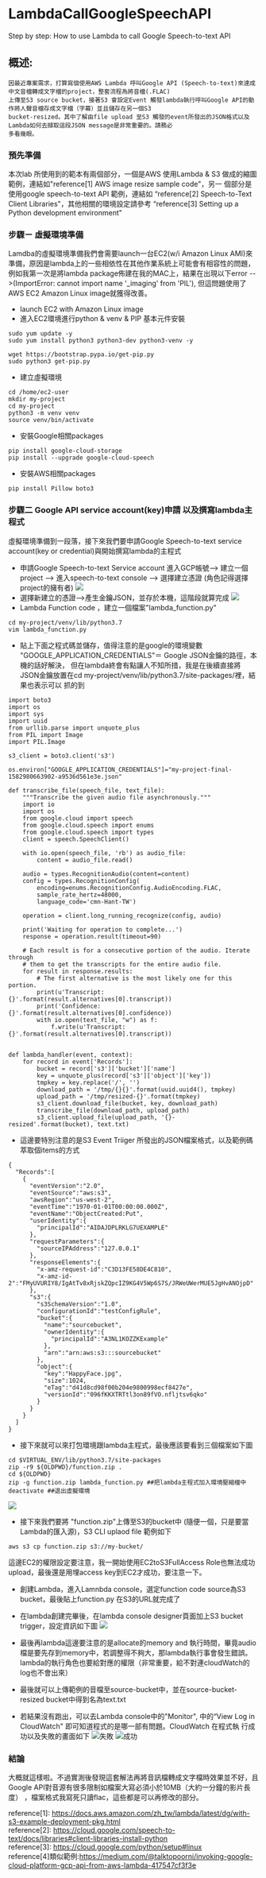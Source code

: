 # LambdaCallGoogleSpeechAPI
Step by step: How to use Lambda to call Google Speech-to-text API<br>
## 概述:
    因最近專案需求，打算寫個使用AWS Lambda 呼叫Google API (Speech-to-text)來達成中文音檔轉成文字檔的project，整套流程為將音檔(.FLAC)
    上傳至S3 source bucket，接著S3 會設定Event 觸發lambda執行呼叫Google API的動作將人聲音檔存成文字檔（字幕）並且儲存在另一個S3 
    bucket-resized。其中了解由file upload 至S3 觸發的event所發出的JSON格式以及Lambda如何去擷取這段JSON message是非常重要的。請務必
    多看幾眼。
### 預先準備 
本次lab 所使用到的範本有兩個部分，一個是AWS 使用Lambda & S3 做成的縮圖範例，連結如"reference[1] AWS image resize sample code"，另一
個部分是使用google speech-to-text API 範例，連結如 “reference[2] Speech-to-Text Client Libraries"，其他相關的環境設定請參考 
“reference[3] Setting up a Python development environment"

### 步驟ㄧ 虛擬環境準備
Lamdba的虛擬環境準備我們會需要launch一台EC2(w/i Amazon Linux AMI)來準備，原因是lambda上的一些相依性在其他作業系統上可能會有相容性的問題，
例如我第一次是將lambda package佈建在我的MAC上，結果在出現以下error -->(ImportError: cannot import name '_imaging' from 'PIL'),
但這問題使用了AWS EC2 Amazon Linux image就獲得改善。
* launch EC2 with Amazon Linux image
* 進入EC2環境進行python & venv & PIP 基本元件安裝
```
sudo yum update -y
sudo yum install python3 python3-dev python3-venv -y
```
```
wget https://bootstrap.pypa.io/get-pip.py
sudo python3 get-pip.py
```
* 建立虛擬環境
```
cd /home/ec2-user
mkdir my-project
cd my-project
python3 -m venv venv
source venv/bin/activate
```
* 安裝Google相關packages
```
pip install google-cloud-storage
pip install --upgrade google-cloud-speech
```

* 安裝AWS相關packages
```
pip install Pillow boto3
```
### 步驟二 Google API service account(key)申請 以及撰寫lambda主程式
虛擬環境準備到一段落，接下來我們要申請Google Speech-to-text service account(key or credential)與開始撰寫lambda的主程式
* 申請Google Speech-to-text Service account
進入GCP帳號--> 建立一個project --> 進入speech-to-text console --> 選擇建立憑證 (角色記得選擇project的擁有者)
![](https://github.com/garliceric817/LambdaCallGoogleSpeechAPI/raw/master/Images/image1.png)   
* 選擇新建立的憑證-->產生金鑰JSON，並存於本機，這階段就算完成
![](https://github.com/garliceric817/LambdaCallGoogleSpeechAPI/raw/master/Images/Image2.png) 
* Lambda Function code ，建立一個檔案"lambda_function.py"
```
cd my-project/venv/lib/python3.7
vim lambda_function.py
```
* 貼上下面之程式碼並儲存，值得注意的是google的環境變數 "GOOGLE_APPLICATION_CREDENTIALS"＝ Google JSON金鑰的路徑，本機的話好解決，
但在lambda終會有點讓人不知所措，我是在後續直接將JSON金鑰放置在cd my-project/venv/lib/python3.7/site-packages/裡，結果也表示可以
抓的到
```
import boto3
import os
import sys
import uuid
from urllib.parse import unquote_plus
from PIL import Image
import PIL.Image

s3_client = boto3.client('s3')

os.environ["GOOGLE_APPLICATION_CREDENTIALS"]="my-project-final-1582980663902-a9536d561e3e.json"

def transcribe_file(speech_file, text_file):
    """Transcribe the given audio file asynchronously."""
    import io
    import os
    from google.cloud import speech
    from google.cloud.speech import enums
    from google.cloud.speech import types
    client = speech.SpeechClient()

    with io.open(speech_file, 'rb') as audio_file:
        content = audio_file.read()

    audio = types.RecognitionAudio(content=content)
    config = types.RecognitionConfig(
        encoding=enums.RecognitionConfig.AudioEncoding.FLAC,
        sample_rate_hertz=48000,
        language_code='cmn-Hant-TW')

    operation = client.long_running_recognize(config, audio)

    print('Waiting for operation to complete...')
    response = operation.result(timeout=90)

    # Each result is for a consecutive portion of the audio. Iterate through
    # them to get the transcripts for the entire audio file.
    for result in response.results:
        # The first alternative is the most likely one for this portion.
        print(u'Transcript: {}'.format(result.alternatives[0].transcript))
        print('Confidence: {}'.format(result.alternatives[0].confidence))
        with io.open(text_file, "w") as f:
            f.write(u'Transcript: {}'.format(result.alternatives[0].transcript))


def lambda_handler(event, context):
    for record in event['Records']:
        bucket = record['s3']['bucket']['name']
        key = unquote_plus(record['s3']['object']['key'])
        tmpkey = key.replace('/', '')
        download_path = '/tmp/{}{}'.format(uuid.uuid4(), tmpkey)
        upload_path = '/tmp/resized-{}'.format(tmpkey)
        s3_client.download_file(bucket, key, download_path)
        transcribe_file(download_path, upload_path)
        s3_client.upload_file(upload_path, '{}-resized'.format(bucket), text.txt)
```
* 這邊要特別注意的是S3 Event Triiger 所發出的JSON檔案格式，以及範例碼萃取個items的方式
```
{
  "Records":[
    {
      "eventVersion":"2.0",
      "eventSource":"aws:s3",
      "awsRegion":"us-west-2",
      "eventTime":"1970-01-01T00:00:00.000Z",
      "eventName":"ObjectCreated:Put",
      "userIdentity":{
        "principalId":"AIDAJDPLRKLG7UEXAMPLE"
      },
      "requestParameters":{
        "sourceIPAddress":"127.0.0.1"
      },
      "responseElements":{
        "x-amz-request-id":"C3D13FE58DE4C810",
        "x-amz-id-2":"FMyUVURIY8/IgAtTv8xRjskZQpcIZ9KG4V5Wp6S7S/JRWeUWerMUE5JgHvANOjpD"
      },
      "s3":{
        "s3SchemaVersion":"1.0",
        "configurationId":"testConfigRule",
        "bucket":{
          "name":"sourcebucket",
          "ownerIdentity":{
            "principalId":"A3NL1KOZZKExample"
          },
          "arn":"arn:aws:s3:::sourcebucket"
        },
        "object":{
          "key":"HappyFace.jpg",
          "size":1024,
          "eTag":"d41d8cd98f00b204e9800998ecf8427e",
          "versionId":"096fKKXTRTtl3on89fVO.nfljtsv6qko"
        }
      }
    }
  ]
}

```
* 接下來就可以來打包環境跟lambda主程式，最後應該要看到三個檔案如下圖
```
cd $VIRTUAL_ENV/lib/python3.7/site-packages
zip -r9 ${OLDPWD}/function.zip .
cd ${OLDPWD}
zip -g function.zip lambda_function.py ##把lambda主程式加入環境壓縮檔中
deactivate ##退出虛擬環境
```
![](https://github.com/garliceric817/LambdaCallGoogleSpeechAPI/raw/master/Images/Image3.png) 

* 接下來我們要將 "function.zip"上傳至S3的bucket中 (隨便一個，只是要當Lambda的匯入源)，S3 CLI uplaod file 範例如下
```
aws s3 cp function.zip s3://my-bucket/
```
這邊EC2的權限設定要注意，我一開始使用EC2toS3FullAccess Role也無法成功upload，最後還是用埋access key到EC2才成功，要注意一下。

* 創建Lambda，進入Lamnbda console，選定function code source為S3 bucket，最後貼上function.py 在S3的URL就完成了
* 在lambda創建完畢後，在lambda console designer頁面加上S3 bucket trigger，設定資訊如下圖
![](https://github.com/garliceric817/LambdaCallGoogleSpeechAPI/raw/master/Images/Image4.png) 

* 最後再lambda這邊要注意的是allocate的memory and 執行時間，畢竟audio檔是要先存到memory中，若調整得不夠大，那lambda執行事會發生錯誤。
lambda的執行角色也要給對應的權限（非常重要，給不對連cloudWatch的log也不會出來）
* 最後就可以上傳範例的音檔至source-bucket中，並在source-bucket-resized bucket中得到名為text.txt
* 若結果沒有跑出，可以去Lambda console中的"Monitor", 中的“View Log in CloudWatch" 即可知道程式的是哪一部有問題。CloudWatch 在程式執
行成功以及失敗的畫面如下
![失敗](https://github.com/garliceric817/LambdaCallGoogleSpeechAPI/raw/master/Images/Image6.png)
![成功](https://github.com/garliceric817/LambdaCallGoogleSpeechAPI/raw/master/Images/Image7.png) 

### 結論
大概就這樣啦。不過實測後發現這套解法再將音訊檔轉成文字檔時效果並不好，且Google API對音源有很多限制如檔案大寫必須小於10MB（大約一分鐘的影片長度）
，檔案格式我寫死只讀flac，這些都是可以再修改的部分。

reference[1]: https://docs.aws.amazon.com/zh_tw/lambda/latest/dg/with-s3-example-deployment-pkg.html<br>
reference[2]: https://cloud.google.com/speech-to-text/docs/libraries#client-libraries-install-python<br>
reference[3]: https://cloud.google.com/python/setup#linux<br>
reference[4]類似範例:https://medium.com/@talktopoorni/invoking-google-cloud-platform-gcp-api-from-aws-lambda-417547cf3f3e
    
    
    
    
    
    


